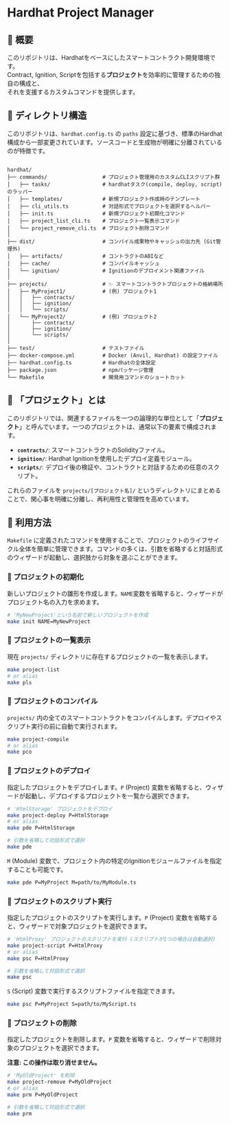 # Hardhat Project Manager

## 📖 概要

このリポジトリは、Hardhatをベースにしたスマートコントラクト開発環境です。<br>
Contract, Ignition, Scriptを包括する**プロジェクト**を効率的に管理するための独自の構成と、<br>
それを支援するカスタムコマンドを提供します。

## 📂 ディレクトリ構造

このリポジトリは、`hardhat.config.ts` の `paths` 設定に基づき、標準のHardhat構成から一部変更されています。ソースコードと生成物が明確に分離されているのが特徴です。

```

hardhat/
├── commands/                  # プロジェクト管理用のカスタムCLIスクリプト群
│   ├── tasks/                 # hardhatタスク(compile, deploy, script)のラッパー
│   ├── templates/             # 新規プロジェクト作成時のテンプレート
│   ├── cli_utils.ts           # 対話形式でプロジェクトを選択するヘルパー
│   ├── init.ts                # 新規プロジェクト初期化コマンド
│   ├── project_list_cli.ts    # プロジェクト一覧表示コマンド
│   └── project_remove_cli.ts  # プロジェクト削除コマンド
│
├── dist/                      # コンパイル成果物やキャッシュの出力先 (Git管理外)
│   ├── artifacts/             # コントラクトのABIなど
│   ├── cache/                 # コンパイルキャッシュ
│   └── ignition/              # Ignitionのデプロイメント関連ファイル
│
├── projects/                  # ✨ スマートコントラクトプロジェクトの格納場所
│   ├── MyProject1/            # (例) プロジェクト1
│   │   ├── contracts/
│   │   ├── ignition/
│   │   └── scripts/
│   └── MyProject2/            # (例) プロジェクト2
│       ├── contracts/
│       ├── ignition/
│       └── scripts/
│
├── test/                      # テストファイル
├── docker-compose.yml         # Docker (Anvil, Hardhat) の設定ファイル
├── hardhat.config.ts          # Hardhatの全体設定
├── package.json               # npmパッケージ管理
└── Makefile                   # 開発用コマンドのショートカット

````


## 📌 「プロジェクト」とは

このリポジトリでは、関連するファイルを一つの論理的な単位として「**プロジェクト**」と呼んでいます。一つのプロジェクトは、通常以下の要素で構成されます。

* **`contracts/`**: スマートコントラクトのSolidityファイル。
* **`ignition/`**: Hardhat Ignitionを使用したデプロイ定義モジュール。
* **`scripts/`**: デプロイ後の検証や、コントラクトと対話するための任意のスクリプト。

これらのファイルを `projects/[プロジェクト名]/` というディレクトリにまとめることで、関心事を明確に分離し、再利用性と管理性を高めています。


## 🚀 利用方法

`Makefile` に定義されたコマンドを使用することで、プロジェクトのライフサイクル全体を簡単に管理できます。コマンドの多くは、引数を省略すると対話形式のウィザードが起動し、選択肢から対象を選ぶことができます。

### 🔹 プロジェクトの初期化

新しいプロジェクトの雛形を作成します。`NAME`変数を省略すると、ウィザードがプロジェクト名の入力を求めます。

```sh
# 'MyNewProject'という名前で新しいプロジェクトを作成
make init NAME=MyNewProject
```

### 🔹 プロジェクトの一覧表示

現在 `projects/` ディレクトリに存在するプロジェクトの一覧を表示します。

```sh
make project-list
# or alias
make pls
```

### 🔹 プロジェクトのコンパイル

`projects/` 内の全てのスマートコントラクトをコンパイルします。デプロイやスクリプト実行の前に自動で実行されます。

```sh
make project-compile
# or alias
make pco
```

### 🔹 プロジェクトのデプロイ

指定したプロジェクトをデプロイします。`P` (Project) 変数を省略すると、ウィザードが起動し、デプロイするプロジェクトを一覧から選択できます。

```sh
# 'HtmlStorage' プロジェクトをデプロイ
make project-deploy P=HtmlStorage
# or alias
make pde P=HtmlStorage

# 引数を省略して対話形式で選択
make pde
```

`M` (Module) 変数で、プロジェクト内の特定のIgnitionモジュールファイルを指定することも可能です。

```sh
make pde P=MyProject M=path/to/MyModule.ts
```

### 🔹 プロジェクトのスクリプト実行

指定したプロジェクトのスクリプトを実行します。`P` (Project) 変数を省略すると、ウィザードで対象プロジェクトを選択できます。

```sh
# 'HtmlProxy' プロジェクトのスクリプトを実行 (スクリプトが1つの場合は自動選択)
make project-script P=HtmlProxy
# or alias
make psc P=HtmlProxy

# 引数を省略して対話形式で選択
make psc
```

`S` (Script) 変数で実行するスクリプトファイルを指定できます。

```sh
make psc P=MyProject S=path/to/MyScript.ts
```

### 🔹 プロジェクトの削除

指定したプロジェクトを削除します。`P` 変数を省略すると、ウィザードで削除対象のプロジェクトを選択できます。

**注意: この操作は取り消せません。**

```sh
# 'MyOldProject' を削除
make project-remove P=MyOldProject
# or alias
make prm P=MyOldProject

# 引数を省略して対話形式で選択
make prm
```